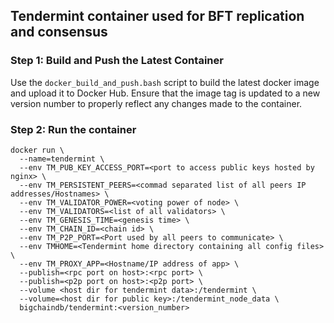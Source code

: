 ## Tendermint container used for BFT replication and consensus


### Step 1: Build and Push the Latest Container
Use the `docker_build_and_push.bash` script to build the latest docker image
and upload it to Docker Hub.
Ensure that the image tag is updated to a new version number to properly
reflect any changes made to the container.

### Step 2: Run the container

```
docker run \
  --name=tendermint \
  --env TM_PUB_KEY_ACCESS_PORT=<port to access public keys hosted by nginx> \
  --env TM_PERSISTENT_PEERS=<commad separated list of all peers IP addresses/Hostnames> \
  --env TM_VALIDATOR_POWER=<voting power of node> \
  --env TM_VALIDATORS=<list of all validators> \
  --env TM_GENESIS_TIME=<genesis time> \
  --env TM_CHAIN_ID=<chain id> \
  --env TM_P2P_PORT=<Port used by all peers to communicate> \
  --env TMHOME=<Tendermint home directory containing all config files> \
  --env TM_PROXY_APP=<Hostname/IP address of app> \
  --publish=<rpc port on host>:<rpc port> \
  --publish=<p2p port on host>:<p2p port> \
  --volume <host dir for tendermint data>:/tendermint \
  --volume=<host dir for public key>:/tendermint_node_data \
  bigchaindb/tendermint:<version_number>
```

